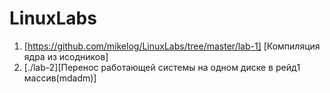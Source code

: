 # LinuxLabs
1. [https://github.com/mikelog/LinuxLabs/tree/master/lab-1] [Компиляция ядра из исодников]
2. [./lab-2][Перенос работающей системы на одном диске в рейд1 массив(mdadm)]
